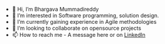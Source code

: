 - 👋 Hi, I’m Bhargava Mummadireddy
- 👀 I’m interested in Software programming, solution design.
- 🌱 I’m currently gaining experience in Agile methodologies
- 💞️ I’m looking to collaborate on opensource projects
- 📫 How to reach me - A message here or on [LinkedIn](https://www.linkedin.com/in/bhargavkishore/)

<!---
kishoreinvits/kishoreinvits is a ✨ special ✨ repository because its `README.md` (this file) appears on your GitHub profile.
You can click the Preview link to take a look at your changes.
--->
